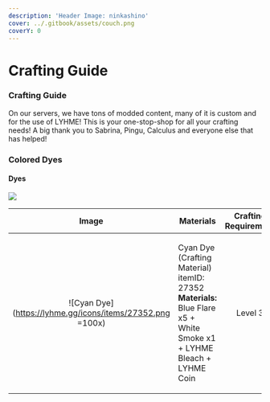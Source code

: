 ```yaml
---
description: 'Header Image: ninkashino'
cover: ../.gitbook/assets/couch.png
coverY: 0
---
```


# Crafting Guide

### Crafting Guide

On our servers, we have tons of modded content, many of it is custom and for the use of LYHME! This is your one-stop-shop for all your crafting needs! A big thank you to Sabrina, Pingu, Calculus and everyone else that has helped!

### Colored Dyes

#### Dyes

![](https://lyhme.gg/icons/items/27352.png)

|                            Image                            | Materials                                                                                                                                   | Crafting Requirement |
| :---------------------------------------------------------: | ------------------------------------------------------------------------------------------------------------------------------------------- | :------------------: |
| !\[Cyan Dye]\(https://lyhme.gg/icons/items/27352.png =100x) | <p>Cyan Dye (Crafting Material) itemID: 27352<br><strong>Materials:</strong> Blue Flare x5 + White Smoke x1 + LYHME Bleach + LYHME Coin</p> |        Level 3       |
